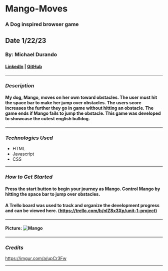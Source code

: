 # Mango-Moves

### A Dog inspired browser game

## Date 1/22/23

### By: Michael Durando

#### [LinkedIn](https://www.linkedin.com/in/michael-durando-101050138/) | [GitHub](https://github.com/mjdurando82)

---

### **_Description_**

#### My dog, Mango, moves on her own toward obstacles. The user must hit the space bar to make her jump over obstacles. The users score increases the further they go in game without hitting an obstacle. The game ends if Mango fails to jump the obstacle. This game was developed to showcase the cutest english bulldog.

---

### **_Technologies Used_**

- HTML
- Javascript
- CSS

---

### **_How to Get Started_**

#### Press the start button to begin your journey as Mango. Control Mango by hitting the space bar to jump over obstacles.

#### A Trello board was used to track and organize the development progress and can be viewed here. (https://trello.com/b/nIZ8x3Xp/unit-1-project)

---

#### Picture: ![Mango](https://imgur.com/q4pNKUR)

####

---

### **_Credits_**

https://imgur.com/a/upCr3Fw

---

```

```
